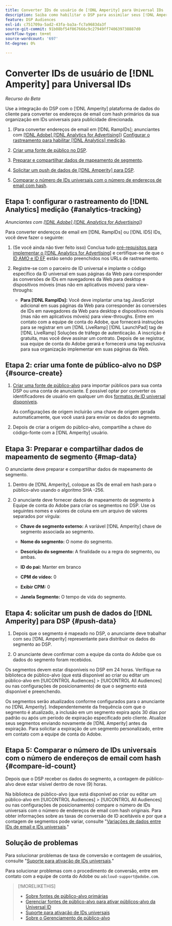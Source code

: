 ```yaml
---
title: Converter IDs de usuário de [!DNL Amperity] para Universal IDs
description: Saiba como habilitar o DSP para assimilar seus [!DNL Amperity] segmentos primários.
feature: DSP Audiences
exl-id: c751709a-5ad2-43fa-ba3a-fc7a9683da3f
source-git-commit: 91b08bf54f067666c9c27949ff740639738887d0
workflow-type: tm+mt
source-wordcount: '697'
ht-degree: 0%

---
```


# Converter IDs de usuário de [!DNL Amperity] para Universal IDs

*Recurso do Beta*

Use a integração do DSP com o [!DNL Amperity] plataforma de dados do cliente para converter os endereços de email com hash primários da sua organização em IDs universais para publicidade direcionada.

1. (Para converter endereços de email em [!DNL RampIDs]<!-- or [!DNL ID5] IDs -->; anunciantes com [[!DNL Adobe] [!DNL Analytics for Advertising]](/help/integrations/analytics/overview.md)) [Configurar o rastreamento para habilitar [!DNL Analytics] medição](#analytics-tracking).

1. [Criar uma fonte de público no DSP](#source-create).

1. [Preparar e compartilhar dados de mapeamento de segmento](#map-data).

1. [Solicitar um push de dados de [!DNL Amperity] para DSP](#push-data).

1. [Comparar o número de IDs universais com o número de endereços de email com hash](#compare-id-count).

## Etapa 1: configurar o rastreamento do [!DNL Analytics] medição {#analytics-tracking}

*Anunciantes com [[!DNL Adobe] [!DNL Analytics for Advertising]](/help/integrations/analytics/overview.md))*

Para converter endereços de email em [!DNL RampIDs] ou [!DNL ID5] IDs, você deve fazer o seguinte:

1. (Se você ainda não tiver feito isso) Conclua tudo [pré-requisitos para implementar o [!DNL Analytics for Advertising]](/help/integrations/analytics/prerequisites.md) e certifique-se de que o [ID AMO e ID EF](/help/integrations/analytics/ids.md) estão sendo preenchidos nos URLs de rastreamento.

1. Registre-se com o parceiro de ID universal e implante o código específico da ID universal em suas páginas da Web para corresponder às conversões de IDs em navegadores da Web para desktop e dispositivos móveis (mas não em aplicativos móveis) para view-throughs:

   * **Para [!DNL RampIDs]:** Você deve implantar uma tag JavaScript adicional em suas páginas da Web para corresponder às conversões de IDs em navegadores da Web para desktop e dispositivos móveis (mas não em aplicativos móveis) para view-throughs. Entre em contato com a equipe de conta do Adobe, que fornecerá instruções para se registrar em um [!DNL LiveRamp] [!DNL LaunchPad] tag de [!DNL LiveRamp] Soluções de tráfego de autenticação. A inscrição é gratuita, mas você deve assinar um contrato. Depois de se registrar, sua equipe de conta do Adobe gerará e fornecerá uma tag exclusiva para sua organização implementar em suas páginas da Web.

## Etapa 2: criar uma fonte de público-alvo no DSP {#source-create}

1. [Criar uma fonte de público-alvo](source-manage.md) para importar públicos para sua conta DSP ou uma conta de anunciante. É possível optar por converter os identificadores de usuário em qualquer um dos [formatos de ID universal disponíveis](source-about.md).

   As configurações de origem incluirão uma chave de origem gerada automaticamente, que você usará para enviar os dados do segmento.

1. Depois de criar a origem do público-alvo, compartilhe a chave do código-fonte com a [!DNL Amperity] usuário.

## Etapa 3: Preparar e compartilhar dados de mapeamento de segmento {#map-data}

O anunciante deve preparar e compartilhar dados de mapeamento de segmento.

1. Dentro de [!DNL Amperity], coloque as IDs de email em hash para o público-alvo usando o algoritmo SHA -256.

1. O anunciante deve fornecer dados de mapeamento de segmento à Equipe de conta do Adobe para criar os segmentos no DSP. Use os seguintes nomes e valores de coluna em um arquivo de valores separados por vírgula:

   * **Chave de segmento externo:** A variável [!DNL Amperity] chave de segmento associada ao segmento.

   * **Nome do segmento:** O nome do segmento.

   * **Descrição do segmento:** A finalidade ou a regra do segmento, ou ambas.

   * **ID do pai:** Manter em branco

   * **CPM de vídeo:** 0

   * **Exibir CPM:** 0

   * **Janela Segmento:** O tempo de vida do segmento.

## Etapa 4: solicitar um push de dados do [!DNL Amperity] para DSP {#push-data}

1. Depois que o segmento é mapeado no DSP, o anunciante deve trabalhar com seu [!DNL Amperity] representante para distribuir os dados do segmento ao DSP.

1. O anunciante deve confirmar com a equipe da conta do Adobe que os dados do segmento foram recebidos.

Os segmentos devem estar disponíveis no DSP em 24 horas. Verifique na biblioteca de público-alvo (que está disponível ao criar ou editar um público-alvo em [!UICONTROL Audiences] > [!UICONTROL All Audiences] ou nas configurações de posicionamento) de que o segmento está disponível e preenchendo.

Os segmentos serão atualizados conforme configurados para o anunciante no [!DNL Amperity]. Independentemente da frequência com que o segmento é atualizado, a inclusão em um segmento expira após 30 dias por padrão ou após um período de expiração especificado pelo cliente. Atualize seus segmentos enviando novamente de [!DNL Amperity] antes da expiração. Para solicitar a expiração de um segmento personalizado, entre em contato com a equipe de conta do Adobe.

## Etapa 5: Comparar o número de IDs universais com o número de endereços de email com hash {#compare-id-count}

Depois que o DSP receber os dados do segmento, a contagem de público-alvo deve estar visível dentro de nove (9) horas.

Na biblioteca de público-alvo (que está disponível ao criar ou editar um público-alvo em [!UICONTROL Audiences] > [!UICONTROL All Audiences] ou nas configurações de posicionamento) compare o número de IDs universais com o número de endereços de email com hash originais. Para obter informações sobre as taxas de conversão de ID aceitáveis e por que a contagem de segmentos pode variar, consulte &quot;[Variações de dados entre IDs de email e IDs universais](#universal-ids-data-variances).&quot;

## Solução de problemas

Para solucionar problemas de taxa de conversão e contagem de usuários, consulte &quot;[Suporte para ativação de IDs universais](/help/dsp/audiences/universal-ids.md).&quot;

Para solucionar problemas com o procedimento de conversão, entre em contato com a equipe de conta do Adobe ou `adcloud-support@adobe.com`.

>[!MORELIKETHIS]
>
>* [Sobre fontes de público-alvo primárias](/help/dsp/audiences/sources/source-about.md)
>* [Gerenciar fontes de público-alvo para ativar públicos-alvo da Universal ID](source-manage.md)
>* [Suporte para ativação de IDs universais](/help/dsp/audiences/universal-ids.md)
>* [Sobre o Gerenciamento de público-alvo](/help/dsp/audiences/audience-about.md)

